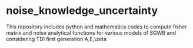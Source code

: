 # noise_knowledge_uncertainty
This repository includes python and mathematica codes to compute fisher matrix and noise analytical functions for various models of SGWB and considering TDI first generation A,E,\zeta 
